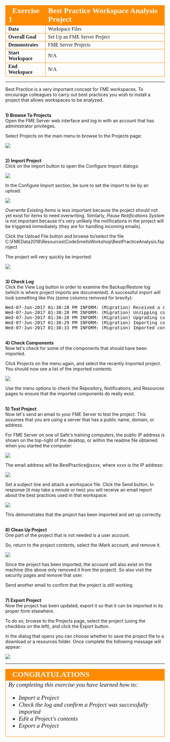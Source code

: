<!--Instructor Notes-->

<!--Exercise Section-->


<table style="border-spacing: 0px;border-collapse: collapse;font-family:serif">
<tr>
<td width=25% style="vertical-align:middle;background-color:darkorange;border: 2px solid darkorange">
<i class="fa fa-cogs fa-lg fa-pull-left fa-fw" style="color:white;padding-right: 12px;vertical-align:text-top"></i>
<span style="color:white;font-size:x-large;font-weight: bold">Exercise 1</span>
</td>
<td style="border: 2px solid darkorange;background-color:darkorange;color:white">
<span style="color:white;font-size:x-large;font-weight: bold">Best Practice Workspace Analysis Project</span>
</td>
</tr>

<tr>
<td style="border: 1px solid darkorange; font-weight: bold">Data</td>
<td style="border: 1px solid darkorange">Workspace Files</td>
</tr>

<tr>
<td style="border: 1px solid darkorange; font-weight: bold">Overall Goal</td>
<td style="border: 1px solid darkorange">Set Up an FME Server Project</td>
</tr>

<tr>
<td style="border: 1px solid darkorange; font-weight: bold">Demonstrates</td>
<td style="border: 1px solid darkorange">FME Server Projects</td>
</tr>

<tr>
<td style="border: 1px solid darkorange; font-weight: bold">Start Workspace</td>
<td style="border: 1px solid darkorange">N/A</td>
</tr>

<tr>
<td style="border: 1px solid darkorange; font-weight: bold">End Workspace</td>
<td style="border: 1px solid darkorange">N/A</td>
</tr>

</table>

---

Best Practice is a very important concept for FME workspaces. To encourage colleagues to carry out best practices you wish to install a project that allows workspaces to be analyzed.


<br>**1) Browse To Projects**
<br>Open the FME Server web interface and log in with an account that has administrator privileges.

Select Projects on the main menu to browse to the Projects page:

![](./Images/Img5.012.Ex1.ProjectsMenu.png)


<br>**2) Import Project**
<br>Click on the Import button to open the Configure Import dialogs:

![](./Images/Img5.013.Ex1.ImportButton.png)

In the Configure Import section, be sure to set the import to be by an upload:

![](./Images/Img5.014.Ex1.ImportConfig.png)

*Overwrite Existing Items* is less important because the project should not yet exist for items to need overwriting. Similarly, *Pause Notifications System* is not important because it's very unlikely the notifications in the project will be triggered immediately (they are for handling incoming emails).

Click the Upload File button and browse to/select the file C:\FMEData2018\Resources\CodeSmellsWorkshop\BestPracticeAnalysis.fsproject

The project will very quickly be imported:

![](./Images/Img5.015.Ex1.ImportComplete.png)  


<br>**3) Check Log**
<br>Click the View Log button in order to examine the Backup/Restore log (which is where project imports are documented). A successful import will look something like this (some columns removed for brevity):

<pre>
Wed-07-Jun-2017 01:38:28 PM INFORM: (Migration) Received a configuration package for import.
Wed-07-Jun-2017 01:38:28 PM INFORM: (Migration) Unzipping configuration package...
Wed-07-Jun-2017 01:38:28 PM INFORM: (Migration) Upgrading configuration package schema version...
Wed-07-Jun-2017 01:38:29 PM INFORM: (Migration) Importing configuration package content to server...
Wed-07-Jun-2017 01:38:33 PM INFORM: (Migration) Imported configuration package successfully.
</pre>


<br>**4) Check Components**
<br>Now let's check for some of the components that should have been imported.

Click Projects on the menu again, and select the recently imported project. You should now see a list of the imported contents:

![](./Images/Img5.016.Ex1.ProjectContents.png)

Use the menu options to check the Repository, Notifications, and Resources pages to ensure that the imported components do really exist.


<br>**5) Test Project**
<br>Now let's send an email to your FME Server to test the project. This assumes that you are using a server that has a public name, domain, or address.

For FME Server on one of Safe's training computers, the public IP address is shown on the top-right of the desktop, or within the readme file obtained when you started the computer:

![](./Images/Img5.018.Ex1.ServerIPAddress.png)

The email address will be BestPractice@xxxx, where xxxx is the IP address:

![](./Images/Img5.017.Ex1.EmailTest.png)

Set a subject line and attach a workspace file. Click the Send button. In response (it may take a minute or two) you will receive an email report about the best practices used in that workspace:

![](./Images/Img5.019.Ex1.BPReport.png)

This demonstrates that the project has been imported and set up correctly.


<br>**6) Clean Up Project**
<br>One part of the project that is not needed is a user account.

So, return to the project contents, select the iMark account, and remove it.

![](./Images/Img5.020.Ex1.RemoveAccount.png)

Since the project has been imported, the account will also exist on the machine (the above only removed it from the project). So also visit the security pages and remove that user.

Send another email to confirm that the project is still working.


<br>**7) Export Project**
<br>Now the project has been updated, export it so that it can be imported in its proper form elsewhere.

To do so, browse to the Projects page, select the project (using the checkbox on the left), and click the Export button.

In the dialog that opens you can choose whether to save the project file to a download or a resources folder. Once complete the following message will appear:

![](./Images/Img5.021.Ex1.ProjectExported.png)

---

<!--Exercise Congratulations Section-->

<table style="border-spacing: 0px">
<tr>
<td style="vertical-align:middle;background-color:darkorange;border: 2px solid darkorange">
<i class="fa fa-thumbs-o-up fa-lg fa-pull-left fa-fw" style="color:white;padding-right: 12px;vertical-align:text-top"></i>
<span style="color:white;font-size:x-large;font-weight: bold;font-family:serif">CONGRATULATIONS</span>
</td>
</tr>

<tr>
<td style="border: 1px solid darkorange">
<span style="font-family:serif; font-style:italic; font-size:larger">
By completing this exercise you have learned how to:
<br>
<ul><li>Import a Project</li>
<li>Check the log and confirm a Project was successfully imported</li>
<li>Edit a Project's contents</li>
<li>Export a Project</li></ul>
</span>
</td>
</tr>
</table>   
